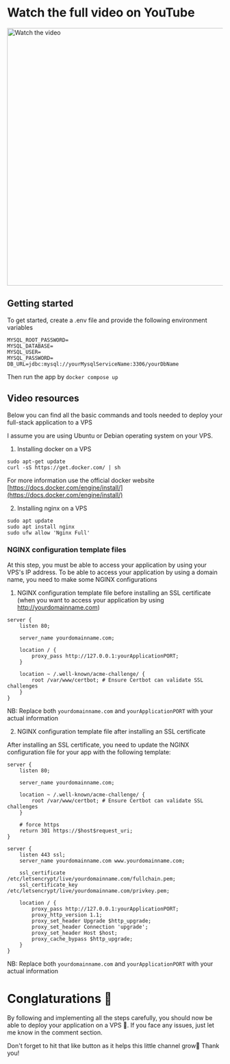 # Watch the full video on YouTube
<a href="https://www.youtube.com/watch?v=VIDEO_ID" target="_blank">
  <img src="https://img.youtube.com/vi/VIDEO_ID/0.jpg" alt="Watch the video" width="600">
</a>

## Getting started
To get started, create a .env file and provide the following environment variables
```
MYSQL_ROOT_PASSWORD=
MYSQL_DATABASE=
MYSQL_USER=
MYSQL_PASSWORD=
DB_URL=jdbc:mysql://yourMysqlServiceName:3306/yourDbName
```
Then run the app by ``docker compose up``

## Video resources
Below you can find all the basic commands and tools needed to deploy your full-stack application to a VPS

I assume you are using Ubuntu or Debian operating system on your VPS.

1. Installing docker on a VPS
```
sudo apt-get update
curl -sS https://get.docker.com/ | sh
```

For more information use the official docker website [https://docs.docker.com/engine/install/](https://docs.docker.com/engine/install/)

2. Installing nginx on a VPS

```
sudo apt update
sudo apt install nginx
sudo ufw allow 'Nginx Full'
```

### NGINX configuration template files
At this step, you must be able to access your application by using your VPS's IP address.
To be able to access your application by using a domain name, you need to make some NGINX configurations

1. NGINX configuration template file before installing an SSL certificate (when you want to access your application by using http://yourdomainname.com) 
```
server {
    listen 80;

    server_name yourdomainname.com;

    location / {
        proxy_pass http://127.0.0.1:yourApplicationPORT;
    }

    location ~ /.well-known/acme-challenge/ {
        root /var/www/certbot; # Ensure Certbot can validate SSL challenges
    }
}
```
NB: Replace both ``yourdomainname.com`` and ``yourApplicationPORT`` with your actual information

2. NGINX configuration template file after installing an SSL certificate

After installing an SSL certificate, you need to update the NGINX configuration file for your app with the following template:

```
server {
    listen 80;

    server_name yourdomainname.com;

    location ~ /.well-known/acme-challenge/ {
        root /var/www/certbot; # Ensure Certbot can validate SSL challenges
    }

    # force https
    return 301 https://$host$request_uri;
}

server {
    listen 443 ssl;
    server_name yourdomainname.com www.yourdomainname.com;

    ssl_certificate /etc/letsencrypt/live/yourdomainname.com/fullchain.pem;
    ssl_certificate_key /etc/letsencrypt/live/yourdomainname.com/privkey.pem;

    location / {
        proxy_pass http://127.0.0.1:yourApplicationPORT;
        proxy_http_version 1.1;
        proxy_set_header Upgrade $http_upgrade;
        proxy_set_header Connection 'upgrade';
        proxy_set_header Host $host;
        proxy_cache_bypass $http_upgrade;
    }
}
```

NB: Replace both ``yourdomainname.com`` and ``yourApplicationPORT`` with your actual information

# Conglaturations 🍻

By following and implementing all the steps carefully, you should now be able to deploy your application on a VPS 🚀.
If you face any issues, just let me know in the comment section.

Don't forget to hit that like button as it helps this little channel grow🤗
Thank you!
